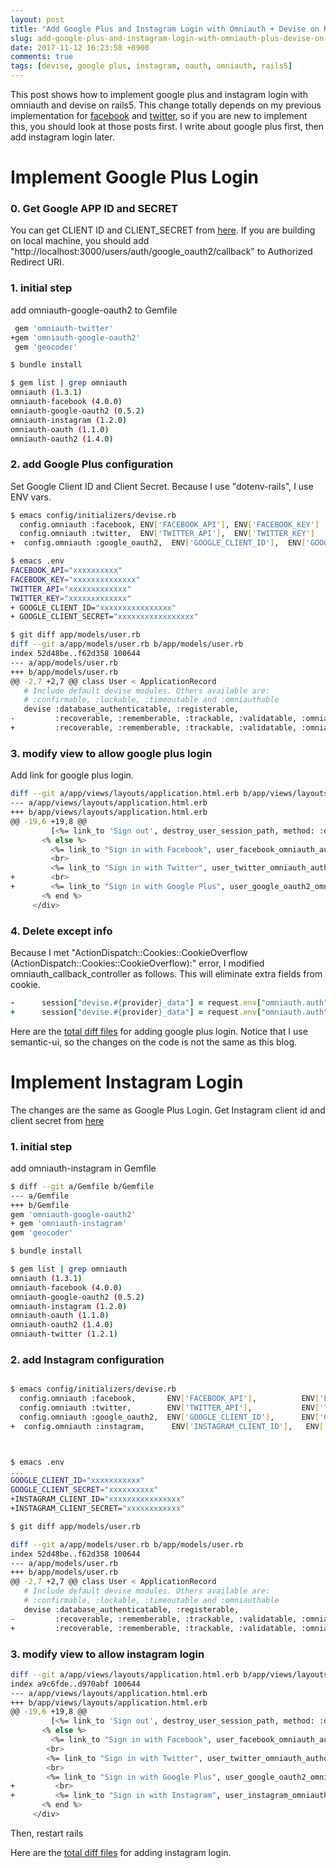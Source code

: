 ```yaml
---
layout: post
title: "Add Google Plus and Instagram Login with Omniauth + Devise on Rails5"
slug: add-google-plus-and-instagram-login-with-omniauth-plus-devise-on-rails5
date: 2017-11-12 16:23:58 +0900
comments: true
tags: [devise, google plus, instagram, oauth, omniauth, rails5]
---
```


This post shows how to implement google plus and instagram login with omniauth and devise on rails5.
This change totally depends on my previous implementation for [facebook](http://tgib23.github.io/blog/2016/11/10/how-to-use-omniauth-plus-devise-on-rails5/) and [twitter](http://tgib23.github.io/blog/2017/01/09/add-twitter-login-with-omniauth-plus-devise-on-rails5/), so if you are new to implement this, you should look at those posts first.
I write about google plus first, then add instagram login later.

# Implement Google Plus Login

### 0. Get Google APP ID and SECRET
You can get CLIENT ID and CLIENT_SECRET from [here](code.google.com/apis/console).
If you are building on local machine, you should add "http://localhost:3000/users/auth/google_oauth2/callback" to Authorized Redirect URI.

### 1. initial step
add omniauth-google-oauth2 to Gemfile
```bash
 gem 'omniauth-twitter'
+gem 'omniauth-google-oauth2'
 gem 'geocoder'

$ bundle install

$ gem list | grep omniauth
omniauth (1.3.1)
omniauth-facebook (4.0.0)
omniauth-google-oauth2 (0.5.2)
omniauth-instagram (1.2.0)
omniauth-oauth (1.1.0)
omniauth-oauth2 (1.4.0)
```


### 2. add Google Plus configuration

Set Google Client ID and Client Secret.
Because I use "dotenv-rails", I use ENV vars.
```bash
$ emacs config/initializers/devise.rb
  config.omniauth :facebook, ENV['FACEBOOK_API'], ENV['FACEBOOK_KEY']
  config.omniauth :twitter,  ENV['TWITTER_API'],  ENV['TWITTER_KEY']
+  config.omniauth :google_oauth2,  ENV['GOOGLE_CLIENT_ID'],  ENV['GOOGLE_CLIENT_SECRET']

$ emacs .env
FACEBOOK_API="xxxxxxxxxx"
FACEBOOK_KEY="xxxxxxxxxxxxxx"
TWITTER_API="xxxxxxxxxxxxx"
TWITTER_KEY="xxxxxxxxxxxxx"
+ GOOGLE_CLIENT_ID="xxxxxxxxxxxxxxxx"
+ GOOGLE_CLIENT_SECRET="xxxxxxxxxxxxxxxxx"

$ git diff app/models/user.rb
diff --git a/app/models/user.rb b/app/models/user.rb
index 52d48be..f62d358 100644
--- a/app/models/user.rb
+++ b/app/models/user.rb
@@ -2,7 +2,7 @@ class User < ApplicationRecord
   # Include default devise modules. Others available are:
   # :confirmable, :lockable, :timeoutable and :omniauthable
   devise :database_authenticatable, :registerable,
-         :recoverable, :rememberable, :trackable, :validatable, :omniauthable, :omniauth_providers => [:facebook, :twitter]
+         :recoverable, :rememberable, :trackable, :validatable, :omniauthable, :omniauth_providers => [:facebook, :twitter, :google_oauth2]

```



### 3. modify view to allow google plus login

Add link for google plus login.

```bash
diff --git a/app/views/layouts/application.html.erb b/app/views/layouts/application.html.erb
--- a/app/views/layouts/application.html.erb
+++ b/app/views/layouts/application.html.erb
@@ -19,6 +19,8 @@
         [<%= link_to 'Sign out', destroy_user_session_path, method: :delete  %>]
       <% else %>
         <%= link_to "Sign in with Facebook", user_facebook_omniauth_authorize_path %>
         <br>
         <%= link_to "Sign in with Twitter", user_twitter_omniauth_authorize_path %>
+        <br>
+        <%= link_to "Sign in with Google Plus", user_google_oauth2_omniauth_authorize_path %>
       <% end %>
     </div>
```


### 4. Delete except info

Because I met "ActionDispatch::Cookies::CookieOverflow (ActionDispatch::Cookies::CookieOverflow):" error, I modified omniauth_callback_controller as follows.
This will eliminate extra fields from cookie.

```ruby
-      session["devise.#{provider}_data"] = request.env["omniauth.auth"]
+      session["devise.#{provider}_data"] = request.env["omniauth.auth"].except("extra")
```


Here are the [total diff files](https://github.com/tgib23/douzou_chan2/pull/137/files) for adding google plus login.
Notice that I use semantic-ui, so the changes on the code is not the same as this blog.

# Implement Instagram Login

The changes are the same as Google Plus Login.
Get Instagram client id and client secret from [here](https://www.instagram.com/developer/)

### 1. initial step
add omniauth-instagram in Gemfile

```bash
$ diff --git a/Gemfile b/Gemfile
--- a/Gemfile
+++ b/Gemfile
gem 'omniauth-google-oauth2'
+ gem 'omniauth-instagram'
gem 'geocoder'

$ bundle install

$ gem list | grep omniauth
omniauth (1.3.1)
omniauth-facebook (4.0.0)
omniauth-google-oauth2 (0.5.2)
omniauth-instagram (1.2.0)
omniauth-oauth (1.1.0)
omniauth-oauth2 (1.4.0)
omniauth-twitter (1.2.1)
```

### 2. add Instagram configuration

```bash

$ emacs config/initializers/devise.rb
  config.omniauth :facebook,       ENV['FACEBOOK_API'],          ENV['FACEBOOK_KEY']
  config.omniauth :twitter,        ENV['TWITTER_API'],           ENV['TWITTER_KEY']
  config.omniauth :google_oauth2,  ENV['GOOGLE_CLIENT_ID'],      ENV['GOOGLE_CLIENT_SECRET']
+  config.omniauth :instagram,      ENV['INSTAGRAM_CLIENT_ID'],   ENV['INSTAGRAM_CLIENT_SECRET']



$ emacs .env
...
GOOGLE_CLIENT_ID="xxxxxxxxxxx"
GOOGLE_CLIENT_SECRET="xxxxxxxxxx"
+INSTAGRAM_CLIENT_ID="xxxxxxxxxxxxxxxx"
+INSTAGRAM_CLIENT_SECRET="xxxxxxxxxxxx"

$ git diff app/models/user.rb

diff --git a/app/models/user.rb b/app/models/user.rb
index 52d48be..f62d358 100644
--- a/app/models/user.rb
+++ b/app/models/user.rb
@@ -2,7 +2,7 @@ class User < ApplicationRecord
   # Include default devise modules. Others available are:
   # :confirmable, :lockable, :timeoutable and :omniauthable
   devise :database_authenticatable, :registerable,
-         :recoverable, :rememberable, :trackable, :validatable, :omniauthable, :omniauth_providers => [:facebook, :twitter, :google_oauth2]
+         :recoverable, :rememberable, :trackable, :validatable, :omniauthable, :omniauth_providers => [:facebook, :twitter, :google_oauth2, :instagram]

```

### 3. modify view to allow instagram login

```bash
diff --git a/app/views/layouts/application.html.erb b/app/views/layouts/application.html.erb
index a9c6fde..d970abf 100644
--- a/app/views/layouts/application.html.erb
+++ b/app/views/layouts/application.html.erb
@@ -19,6 +19,8 @@
         [<%= link_to 'Sign out', destroy_user_session_path, method: :delete  %>]
       <% else %>
         <%= link_to "Sign in with Facebook", user_facebook_omniauth_authorize_path %>
        <br>
        <%= link_to "Sign in with Twitter", user_twitter_omniauth_authorize_path %>
        <br>
        <%= link_to "Sign in with Google Plus", user_google_oauth2_omniauth_authorize_path %>
+         <br>
+         <%= link_to "Sign in with Instagram", user_instagram_omniauth_authorize_path %>
       <% end %>
     </div>
```

Then, restart rails

Here are the [total diff files](https://github.com/tgib23/douzou_chan2/pull/138/files) for adding instagram login.


